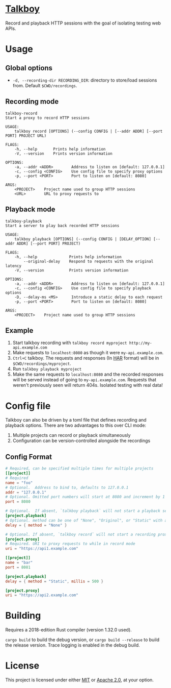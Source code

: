 # [Talkboy](https://en.wikipedia.org/wiki/Talkboy)

Record and playback HTTP sessions with the goal of isolating testing web APIs.

# Usage

## Global options

* `-d, --recording-dir RECORDING_DIR`: directory to store/load sessions from.  Default `$CWD/recordings`.

## Recording mode

```
talkboy-record 
Start a proxy to record HTTP sessions

USAGE:
    talkboy record [OPTIONS] (--config CONFIG | [--addr ADDR] [--port PORT] PROJECT URL)

FLAGS:
    -h, --help       Prints help information
    -V, --version    Prints version information

OPTIONS:
    -a, --addr <ADDR>        Address to listen on [default: 127.0.0.1]
    -c, --config <CONFIG>    Use config file to specify proxy options
    -p, --port <PORT>        Port to listen on [default: 8080]

ARGS:
    <PROJECT>    Project name used to group HTTP sessions
    <URL>        URL to proxy requests to
```

## Playback mode

```
talkboy-playback 
Start a server to play back recorded HTTP sessions

USAGE:
    talkboy playback [OPTIONS] (--config CONFIG | [DELAY_OPTION] [--addr ADDR] [--port PORT] PROJECT)

FLAGS:
    -h, --help              Prints help information
        --original-delay    Respond to requests with the original latency
    -V, --version           Prints version information

OPTIONS:
    -a, --addr <ADDR>        Address to listen on [default: 127.0.0.1]
    -c, --config <CONFIG>    Use config file to specify playback options
    -D, --delay-ms <MS>      Introduce a static delay to each request
    -p, --port <PORT>        Port to listen on [default: 8080]

ARGS:
    <PROJECT>    Project name used to group HTTP sessions
```

## Example

1. Start talkboy recording with `talkboy record myproject http://my-api.example.com`
2. Make requests to `localhost:8080` as though it were `my-api.example.com`.
3. `Ctrl+C` talkboy.  The requests and responses (In [HAR](https://w3c.github.io/web-performance/specs/HAR/Overview.html) format) will be in `$CWD/recordings/myproject`.
4. Run `talkboy playback myproject`
5. Make the same requests to `localhost:8080` and the recorded responses will be served instead of going to `my-api.example.com`.  Requests that weren't previously seen will return 404s. Isolated testing with real data!

# Config file 

Talkboy can also be driven by a toml file that defines recording and playback options.  There are two advantages to this over CLI mode: 
1. Multiple projects can record or playback simultaneously
2. Configuration can be version-controlled alongside the recordings

## Config Format

```toml
# Required, can be specified multiple times for multiple projects
[[project]]
# Required
name = "foo"
# Optional.  Address to bind to, defaults to 127.0.0.1
addr = "127.0.0.1"
# Optional. Omitted port numbers will start at 8080 and increment by 1
port = 8080

# Optional.  If absent, `talkboy playback` will not start a playback server for this project
[project.playback]
# Optional. method can be one of "None", "Original", or "Static" with a `millis` argument
delay = { method = "None" }

# Optional. If absent, `talkboy record` will not start a recording proxy for this project
[project.proxy]
# Required. URI to proxy requests to while in record mode
uri = "https://api1.example.com"

[[project]]
name = "bar"
port = 8081

[project.playback]
delay = { method = "Static", millis = 500 }

[project.proxy]
uri = "https://api2.example.com"
```

# Building

Requires a 2018-edition Rust compiler (version 1.32.0 used).

`cargo build` to build the debug version, or `cargo build --release` to build the release version.  Trace logging is enabled in the debug build.

# License

This project is licensed under either [MIT](LICENSE-MIT) or [Apache 2.0](LICENSE-APACHE), at your option.
